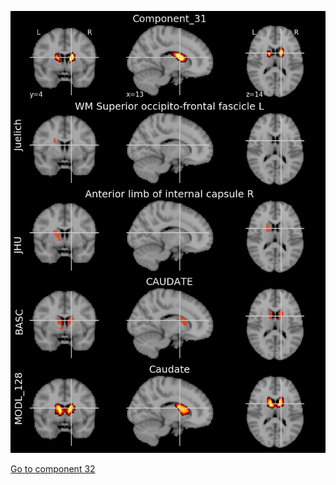 ![31](preliminary/31.jpg "Component 31")

[Go to component 32](https://parietal-inria.github.io/MODL_atlas/256/32 "Component 32")
